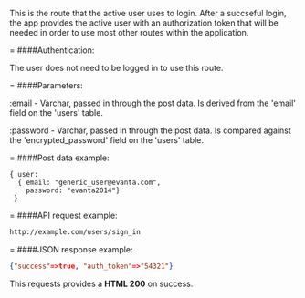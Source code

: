 <!-- --- title: POST /users/sign_in -->

This is the route that the active user uses to login. After a succseful login, the app provides the active user with an authorization token that will be needed in order to use most other routes within the application. 

=
####Authentication:

The user does not need to be logged in to use this route.

=
####Parameters:

:email - Varchar, passed in through the post data. Is derived from the 'email' field on the 'users' table.

:password - Varchar, passed in through the post data. Is compared against the 'encrypted_password' field on the 'users' table.


=
####Post data example:
```
{ user: 
  { email: "generic_user@evanta.com", 
    password: "evanta2014"} 
 }
```

=
####API request example:
```html
http://example.com/users/sign_in
```

=
####JSON response example:

```json
{"success"=>true, "auth_token"=>"54321"}
```

This requests provides a <strong>HTML 200</strong> on success.